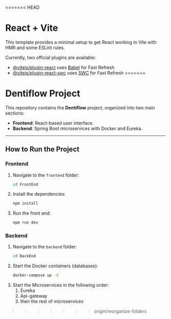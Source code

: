<<<<<<< HEAD
# React + Vite

This template provides a minimal setup to get React working in Vite with HMR and some ESLint rules.

Currently, two official plugins are available:

- [@vitejs/plugin-react](https://github.com/vitejs/vite-plugin-react/blob/main/packages/plugin-react/README.md) uses [Babel](https://babeljs.io/) for Fast Refresh
- [@vitejs/plugin-react-swc](https://github.com/vitejs/vite-plugin-react-swc) uses [SWC](https://swc.rs/) for Fast Refresh
=======
# Dentiflow Project

This repository contains the **Dentiflow** project, organized into two main sections:
- **Frontend**: React-based user interface.
- **Backend**: Spring Boot microservices with Docker and Eureka.

---

## How to Run the Project

### Frontend

1. Navigate to the `frontend` folder:
   ```bash
   cd FrontEnd
   ```
2. Install the dependencies:
   ```bash
   npm install
   ```
3. Run the front end:
   ```bash
   npm run dev
   ```


### Backend


1. Navigate to the `backend` folder:
   ```bash
   cd BackEnd
   ```
2. Start the Docker containers (databases):
   ```bash
   docker-compose up -d
   ```
3. Start the Microservices in the following order:
   1. Eureka
   2. Api-gateway
   3. then the rest of microservices

   
>>>>>>> origin/reorganize-folders
